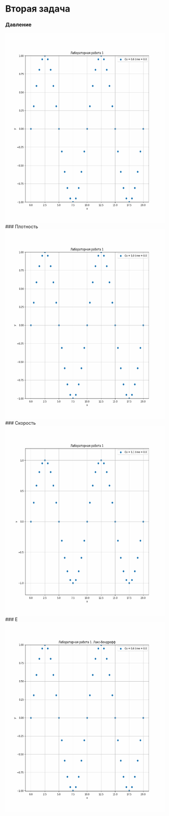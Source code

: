 # Вторая задача
### Давление
   <img height="600" src="https://github.com/Esaak/CompMathPy/blob/master/lab1/images/corner_func06/my_awesome.gif" width="600"/>
### Плотность
   <img height="600" src="https://github.com/Esaak/CompMathPy/blob/master/lab1/images/corner_func1/my_awesome.gif" width="600"/>
### Скорость
   <img height="600" src="https://github.com/Esaak/CompMathPy/blob/master/lab1/images/corner_func11/my_awesome.gif" width="600"/>
### E
   <img height="600" src="https://github.com/Esaak/CompMathPy/blob/master/lab1/images/lax_wendroff06/my_awesome.gif" width="600"/>
